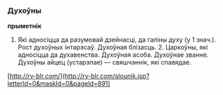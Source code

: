 ### Духоўны
**прыметнік**

1. Які адносіцца да разумовай дзейнасці, да галіны духу (у 1 знач.). Рост духоўных інтарэсаў. Духоўная блізасць. 2. Царкоўны, які адносіцца да духавенства. Духоўная асоба. Духоўнае званне. Духоўны айцец (устарэлае) — свяшчэннік, які спавядае.

<a rel="author">[http://rv-blr.com/](http://rv-blr.com/slounik.jsp?letterId=0&maskId=0&pageId=891)</a>
